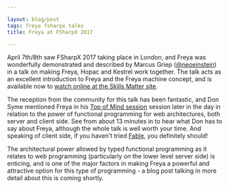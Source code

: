 ```yaml
---

layout: blog/post
tags: freya fsharpx talks
title: Freya at FSharpX 2017

---
```


April 7th/8th saw FSharpX 2017 taking place in London, and Freya was wonderfully demonstrated and described by Marcus Griep ([@neoeinstein][neoeinstein]) in a talk on making Freya, Hopac and Kestrel work together. The talk acts as an excellent introduction to Freya and the Freya machine concept, and is available now to [watch online at the Skills Matter site][freya].

The reception from the community for this talk has been fantastic, and Don Syme mentioned Freya in his [Top of Mind session][top-of-mind] session later in the day in relation to the power of functional programming for web architectures, both server and client side. See from about 13 minutes in to hear what Don has to say about Freya, although the whole talk is well worth your time. And speaking of client side, if you haven't tried [Fable][fable], you definitely should!

The architectural power allowed by typed functional programming as it relates to web programming (particularly on the lower level server side) is enticing, and is one of the major factors in making Freya a powerful and attractive option for this type of programming - a blog post talking in more detail about this is coming shortly.

[neoeinstein]: https://github.com/neoeinstein
[freya]: https://skillsmatter.com/skillscasts/9887-building-a-highly-concurrent-functional-web-server-on-dot-net-core
[top-of-mind]: https://skillsmatter.com/skillscasts/10068-top-of-mind-with-don-syme
[fable]: http://fable.io
